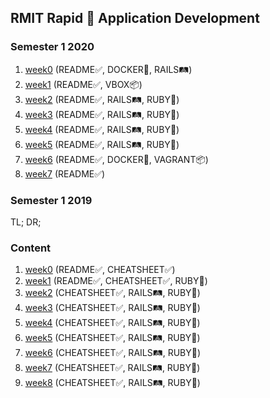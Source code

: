 ## RMIT Rapid 🚀 Application Development

### Semester 1 2020

1. [week0](./2020_s1/bootstrap/) (README✅, DOCKER🐳, RAILS🛤)
2. [week1](./2020_s1/box_vagrant/) (README✅, VBOX📦)
3. [week2](./2020_s1/week2/) (README✅, RAILS🛤, RUBY💎)
4. [week3](./2020_s1/week3/) (README✅, RAILS🛤, RUBY💎)
5. [week4](./2020_s1/week4/) (README✅, RAILS🛤, RUBY💎)
6. [week5](./2020_s1/week5/) (README✅, RAILS🛤, RUBY💎)
7. [week6](./2020_s1/docker/) (README✅, DOCKER🐳, VAGRANT📦)
8. [week7](./2020_s1/week7/) (README✅)


### Semester 1 2019

TL; DR;

### Content

1. [week0](https://github.com/pigfly/RMIT-RAD/tree/master/week0) (README✅, CHEATSHEET✅)
2. [week1](https://github.com/pigfly/RMIT-RAD/tree/master/week1) (README✅, CHEATSHEET✅, RUBY💎)
3. [week2](https://github.com/pigfly/RMIT-RAD/tree/master/week2) (CHEATSHEET✅, RAILS🛤, RUBY💎)
4. [week3](https://github.com/pigfly/RMIT-RAD/tree/master/week3) (CHEATSHEET✅, RAILS🛤, RUBY💎)
5. [week4](https://github.com/pigfly/RMIT-RAD/tree/master/week4) (CHEATSHEET✅, RAILS🛤, RUBY💎)
6. [week5](https://github.com/pigfly/RMIT-RAD/tree/master/week5) (CHEATSHEET✅, RAILS🛤, RUBY💎)
7. [week6](https://github.com/pigfly/RMIT-RAD/tree/master/week6) (CHEATSHEET✅, RAILS🛤, RUBY💎)
8. [week7](https://github.com/pigfly/RMIT-RAD/tree/master/week7) (CHEATSHEET✅, RAILS🛤, RUBY💎)
9. [week8](https://github.com/pigfly/RMIT-RAD/tree/master/week8) (CHEATSHEET✅, RAILS🛤, RUBY💎)


